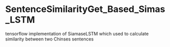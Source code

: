 # SentenceSimilarityGet_Based_Simas_LSTM
tensorflow implementation of SiamaseLSTM which used to calculate similarity between two Chinses sentences
